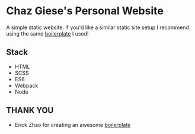 # Chaz Giese's Personal Website
A simple static website. If you'd like a similar static site setup I recommend using the same [boilerplate](https://github.com/erickzhao/static-html-webpack-boilerplate) I used!

## Stack
- HTML
- SCSS
- ES6
- Webpack
- Node

## THANK YOU
- Erick Zhao for creating an awesome [boilerplate](https://github.com/erickzhao/static-html-webpack-boilerplate)
